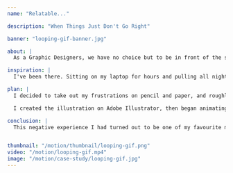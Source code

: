 ```yaml
---
name: "Relatable..."

description: "When Things Just Don't Go Right"

banner: "looping-gif-banner.jpg"

about: |
  As a Graphic Designers, we have no choice but to be in front of the screen for hours and hours. Your laptop can be your friend in the Design industry, but it can also be your enemy when something doesn't go right.

inspiration: |
  I've been there. Sitting on my laptop for hours and pulling all nighters to complete several tasks. When you don't get the results you hope for, or when you're having a creative block, you can feel frustrated to say the least. In these situations, coffee can be your best friend.

plan: |
  I decided to take out my frustrations on pencil and paper, and roughly sketch what I was experiencing at the time as my laptop refused to work. The scenario that you see played out in the video was exactly how I reacted when my laptop decided to shut down while I was working.

  I created the illustration on Adobe Illustrator, then began animating the character's movements on Adobe After Effects.

conclusion: |
  This negative experience I had turned out to be one of my favourite motion pieces. Let this be a lesson to you. Always have a pencil and paper by your side, cause you never know when you'll be inspired to create **relatable**.


thumbnail: "/motion/thumbnail/looping-gif.png"
video: "/motion/looping-gif.mp4"
image: "/motion/case-study/looping-gif.jpg"
---
```

